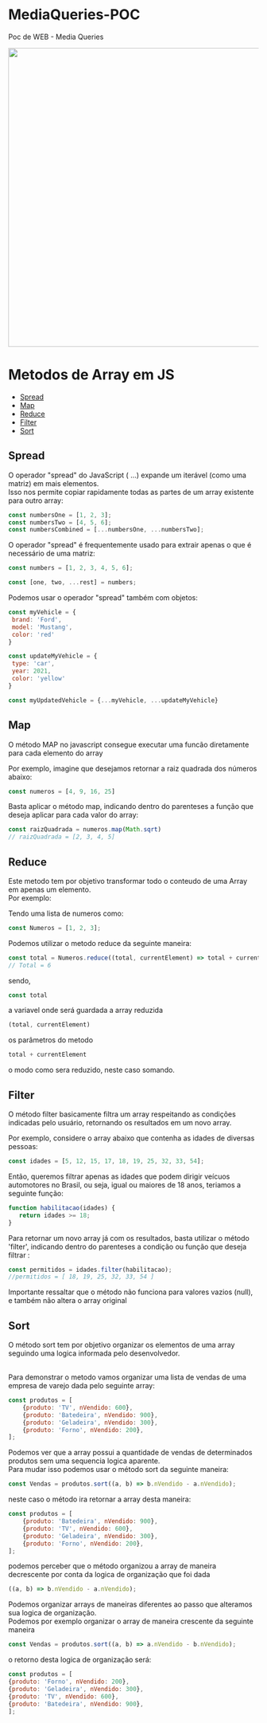 # MediaQueries-POC
Poc de WEB - Media Queries



<img src="https://github.com/user-attachments/assets/7c8c6b73-9dc0-43da-9847-adf15889f72d](https://www.lambdatest.com/blog/wp-content/uploads/2022/07/Banner20CSS20media20queries.png" width="600px" >

# Metodos de Array em JS

 <!--ts-->
 
 * [Spread](#Spread)
 * [Map](#Map)
 * [Reduce](#Reduce)
 * [Filter](#Filter)
 * [Sort](#Sort)
 
 <!--te-->


 ## Spread
 O operador "spread" do JavaScript ( ...) expande um iterável (como uma matriz) em mais elementos.<br>
 Isso nos permite copiar rapidamente todas as partes de um array existente para outro array:
 ~~~javascript
 const numbersOne = [1, 2, 3];
 const numbersTwo = [4, 5, 6];
 const numbersCombined = [...numbersOne, ...numbersTwo];
 ~~~~

 O operador "spread" é frequentemente usado para extrair apenas o que é necessário de uma matriz:
 ~~~javascript
 const numbers = [1, 2, 3, 4, 5, 6];

 const [one, two, ...rest] = numbers;
 ~~~~

 Podemos usar o operador "spread" também com objetos:
 ~~~javascript
 const myVehicle = {
  brand: 'Ford',
  model: 'Mustang',
  color: 'red'
}

const updateMyVehicle = {
  type: 'car',
  year: 2021,
  color: 'yellow'
}

const myUpdatedVehicle = {...myVehicle, ...updateMyVehicle}
 ~~~~
 ## Map
 O método MAP no javascript consegue executar uma funcão diretamente para cada elemento do array

 Por exemplo, imagine que desejamos retornar a raiz quadrada dos números abaixo:
 ~~~javascript
 const numeros = [4, 9, 16, 25]
 ~~~~
 Basta aplicar o método map, indicando dentro do parenteses a função que deseja aplicar para cada valor do array:
 ~~~javascript
 const raizQuadrada = numeros.map(Math.sqrt)
 // raizQuadrada = [2, 3, 4, 5]
 ~~~~

 ## Reduce
 Este metodo tem por objetivo transformar todo o conteudo de uma Array em apenas um elemento.<br>
 Por exemplo:

 Tendo uma lista de numeros como:
 ~~~javascript
 const Numeros = [1, 2, 3];
 ~~~~

Podemos utilizar o metodo reduce da seguinte maneira:
~~~javascript
const total = Numeros.reduce((total, currentElement) => total + currentElement)
// Total = 6
~~~
sendo,<br>

~~~javascript
const total
~~~

a variavel onde será guardada a array reduzida

~~~javascript
(total, currentElement)
~~~

os parâmetros do metodo

~~~javascript
total + currentElement
~~~ 
o modo como sera reduzido, neste caso somando.



 ## Filter
 O método filter basicamente filtra um array respeitando as condições indicadas pelo usuário, retornando os resultados em um novo array.

 Por exemplo, considere o array abaixo que contenha as idades de diversas pessoas:
 ~~~javascript
 const idades = [5, 12, 15, 17, 18, 19, 25, 32, 33, 54];
 ~~~

 Então, queremos filtrar apenas as idades que podem dirigir veícuos automotores no Brasil, ou seja, igual ou maiores de 18 anos, teriamos a seguinte função:
 ~~~javascript
 function habilitacao(idades) {
	return idades >= 18;
 }
 ~~~
 Para retornar um novo array já com os resultados, basta utilizar o método 'filter', indicando dentro do parenteses a condição ou função que deseja filtrar :
 ~~~javascript
 const permitidos = idades.filter(habilitacao);
 //permitidos = [ 18, 19, 25, 32, 33, 54 ]
 ~~~

 Importante ressaltar que o método não funciona para valores vazios (null), e também não altera o array original

 ## Sort
 O método sort tem por objetivo organizar os elementos de uma array seguindo uma logica informada pelo desenvolvedor. <br>
 <br>
 
Para demonstrar o metodo vamos organizar uma lista de vendas de uma empresa de varejo dada pelo seguinte array:

~~~javascript
const produtos = [
	{produto: 'TV', nVendido: 600},
	{produto: 'Batedeira', nVendido: 900},
	{produto: 'Geladeira', nVendido: 300},
	{produto: 'Forno', nVendido: 200},
];
~~~

Podemos ver que a array possui a quantidade de vendas de determinados produtos sem uma sequencia logica aparente.<br>
Para mudar isso podemos usar o método sort da seguinte maneira:
~~~javascript
const Vendas = produtos.sort((a, b) => b.nVendido - a.nVendido);
~~~
neste caso o método ira retornar a array desta maneira:

~~~javascript
const produtos = [
	{produto: 'Batedeira', nVendido: 900},
	{produto: 'TV', nVendido: 600},
	{produto: 'Geladeira', nVendido: 300},
	{produto: 'Forno', nVendido: 200},
];
~~~

podemos perceber que o método organizou a array de maneira decrescente por conta da logica de organização que foi dada
~~~javascript
((a, b) => b.nVendido - a.nVendido);
~~~
Podemos organizar arrays de maneiras diferentes ao passo que alteramos sua logica de organização.<br>
Podemos por exemplo organizar o array de maneira crescente da seguinte maneira

~~~javascript
const Vendas = produtos.sort((a, b) => a.nVendido - b.nVendido);
~~~
o retorno desta logica de organização será:
~~~javascript
const produtos = [
{produto: 'Forno', nVendido: 200},
{produto: 'Geladeira', nVendido: 300},
{produto: 'TV', nVendido: 600},
{produto: 'Batedeira', nVendido: 900},
];
~~~
